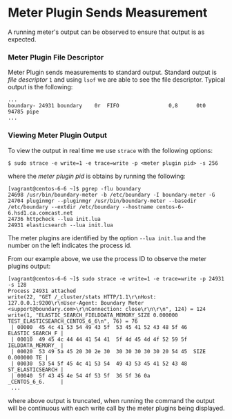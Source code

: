 Meter Plugin Sends Measurement
==============================

A running meter\'s output can be observed to ensure that output is as expected.

### Meter Plugin File Descriptor

Meter Plugin sends measurements to standard output. Standard output is _file descriptor_ `1` and using `lsof` we are able to see the file descriptor. Typical output is the following:

```
...
boundary- 24931 boundary    0r  FIFO                0,8      0t0  94785 pipe
...
```

### Viewing Meter Plugin Output

To view the output in real time we use `strace` with the following options:

```
$ sudo strace -e write=1 -e trace=write -p <meter plugin pid> -s 256
```

where the _meter plugin pid_ is obtains by running the following:

```
[vagrant@centos-6-6 ~]$ pgrep -flu boundary
24698 /usr/bin/boundary-meter -b /etc/boundary -I boundary-meter -G
24704 pluginmgr --pluginmgr /usr/bin/boundary-meter --basedir /etc/boundary --extdir /etc/boundary --hostname centos-6-6.hsd1.ca.comcast.net
24736 httpcheck --lua init.lua
24931 elasticsearch --lua init.lua
```

The meter plugins are identified by the option `--lua init.lua` and the number on the left indicates the process id.

From our example above, we use the process ID to observe the meter plugins output:

```
[vagrant@centos-6-6 ~]$ sudo strace -e write=1 -e trace=write -p 24931 -s 128
Process 24931 attached
write(22, "GET /_cluster/stats HTTP/1.1\r\nHost: 127.0.0.1:9200\r\nUser-Agent: Boundary Meter <support@boundary.com>\r\nConnection: close\r\n\r\n", 124) = 124
write(1, "ELASTIC_SEARCH_FIELDDATA_MEMORY_SIZE 0.000000 TEST_ELASTICSEARCH_CENTOS_6_6\n", 76) = 76
 | 00000  45 4c 41 53 54 49 43 5f  53 45 41 52 43 48 5f 46  ELASTIC_SEARCH_F |
 | 00010  49 45 4c 44 44 41 54 41  5f 4d 45 4d 4f 52 59 5f  IELDDATA_MEMORY_ |
 | 00020  53 49 5a 45 20 30 2e 30  30 30 30 30 30 20 54 45  SIZE 0.000000 TE |
 | 00030  53 54 5f 45 4c 41 53 54  49 43 53 45 41 52 43 48  ST_ELASTICSEARCH |
 | 00040  5f 43 45 4e 54 4f 53 5f  36 5f 36 0a              _CENTOS_6_6.     |
 ...
```
where above output is truncated, when running the command the output will be continuous with each write call by the meter plugins being displayed.

